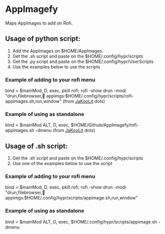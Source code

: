 # AppImagefy
Maps AppImages to add on Rofi.

## Usage of python script:
1. Add the AppImages on $HOME/AppImages. 
2. Get the .sh script and paste on the $HOME/.config/hypr/scripts
3. Get the .py script and paste on the $HOME/.config/hypr/UserScripts
4. Use the examples below to use the scripts

### Example of adding to your rofi menu
bind = $mainMod, D, exec, pkill rofi; rofi -show drun -modi "drun,filebrowser,󱝑 appimgs:$HOME/.config/hypr/scripts/rofi-appimages.sh,run,window" (from [JaKooLit](https://github.com/JaKooLit/) dots)

### Example of using as standalone
bind = $mainMod ALT, D, exec, $HOME/Github/AppImagefy/rofi-appimages.sh -dmenu (from [JaKooLit](https://github.com/JaKooLit/) dots)

## Usage of .sh script:
1. Get the .sh script and paste on the $HOME/.config/hypr/scripts
2. Use one of the examples below to use the script

### Example of adding to your rofi menu
bind = $mainMod, D, exec, pkill rofi; rofi -show drun -modi "drun,filebrowser,󱝑 appimgs:$HOME/.config/hypr/scripts/appimage.sh,run,window"

### Example of using as standalone
bind = $mainMod ALT, D, exec, $HOME/.config/hypr/scripts/appimage.sh -dmenu
